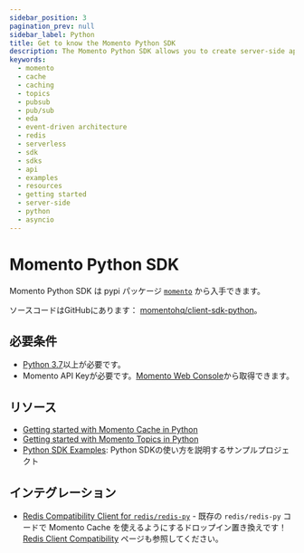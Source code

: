 ```yaml
---
sidebar_position: 3
pagination_prev: null
sidebar_label: Python
title: Get to know the Momento Python SDK
description: The Momento Python SDK allows you to create server-side applications using either synchronous or asyncio APIs, and take advantage of Momento's caching and pub-sub features. Find resources and examples here!
keywords:
  - momento
  - cache
  - caching
  - topics
  - pubsub
  - pub/sub
  - eda
  - event-driven architecture
  - redis
  - serverless
  - sdk
  - sdks
  - api
  - examples
  - resources
  - getting started
  - server-side
  - python
  - asyncio
---
```


# Momento Python SDK

Momento Python SDK は pypi パッケージ [`momento`](https://pypi.org/project/momento/) から入手できます。

ソースコードはGitHubにあります： [momentohq/client-sdk-python](https://github.com/momentohq/client-sdk-python)。

## 必要条件

- [Python 3.7](https://www.python.org/downloads/)以上が必要です。
- Momento API Keyが必要です。[Momento Web Console](https://console.gomomento.com/)から取得できます。

## リソース

- [Getting started with Momento Cache in Python](./cache.md)
- [Getting started with Momento Topics in Python](./topics.mdx)
- [Python SDK Examples](https://github.com/momentohq/client-sdk-python/blob/main/examples/README.md): Python SDKの使い方を説明するサンプルプロジェクト

## インテグレーション

- [Redis Compatibility Client for `redis/redis-py`](https://github.com/momentohq/momento-python-redis-client) - 既存の `redis/redis-py` コードで Momento Cache を使えるようにするドロップイン置き換えです！[Redis Client Compatibility](/cache/develop/integrations/redis-client-compatibility.md) ページも参照してください。
